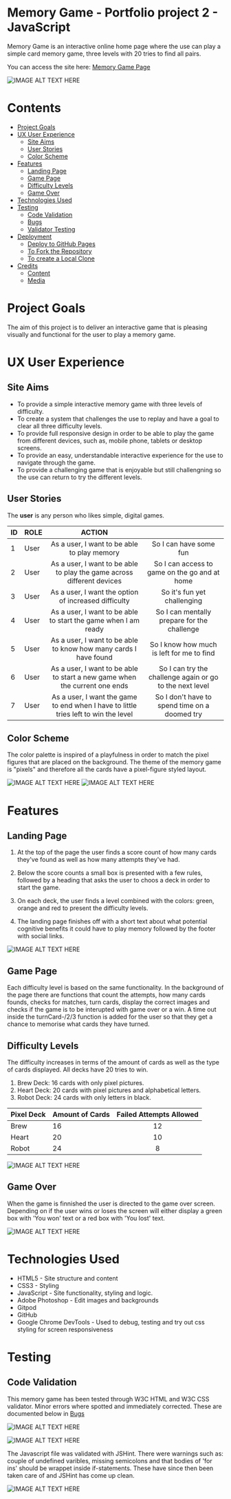 # Memory Game - Portfolio project 2 - JavaScript

Memory Game is an interactive online home page where the use can play a simple card memory game, three levels with 20 tries to find all pairs.

You can access the site here: <a href="https://bo-lennart.github.io/memory_game/" target="_blank">Memory Game Page</a>

![IMAGE ALT TEXT HERE](../docs/screenshots/responsive.png)

# Contents

- [Project Goals](#project-goals)
- [UX User Experience](#ux-user-eperience)
    - [Site Aims](#site-aims)
    - [User Stories](#user-stories)
    - [Color Scheme](#color-scheme)
- [Features](#features)
    - [Landing Page](#landing-page)
    - [Game Page](#game-page)
    - [Difficulty Levels](#difficulty-levels)
    - [Game Over](#game-over)
- [Technologies Used](#technologies-used)
- [Testing](#testing)
    - [Code Validation](#code-validation)
    - [Bugs](#bugs)
    - [Validator Testing](#validator-testing)
- [Deployment](#deployment)
    - [Deploy to GitHub Pages](#deploy-to-github-pages)
    - [To Fork the Repository](#to-fork-the-repository)
    - [To create a Local Clone](#to-create-a-local-clone)
- [Credits](#credits)
    - [Content](#content)
    - [Media](#media)

# Project Goals

The aim of this project is to deliver an interactive game that is pleasing visually and functional for the user to play a memory game.

# UX User Experience 

## Site Aims
* To provide a simple interactive memory game with three levels of difficulty.
* To create a system that challenges the use to replay and have a goal to clear all three difficulty levels.
* To provide full responsive design in order to be able to play the game from different devices, such as, mobile phone, tablets or desktop screens.
* To provide an easy, understandable interactive experience for the use to navigate through the game.
* To provide a challenging game that is enjoyable but still challengning so the use can return to try the different levels.

## User Stories

The **user** is any person who likes simple, digital games.

| ID | ROLE | ACTION | |
|-----------------|:-------------|:---------------:|:---------------:|
| 1 | User | As a user, I want to be able to play memory | So I can have some fun|
| 2 | User | As a user, I want to be able to play the game across different devices | So I can access to game on the go and at home |
| 3 | User | As a user, I want the option of increased difficulty | So it's fun yet challenging |
| 4 | User | As a user, I want to be able to start the game when I am ready | So I can mentally prepare for the challenge |
| 5 | User | As a user, I want to be able to know how many cards I have found | So I know how much is left for me to find |
| 6 | User | As a user, I want to be able to start a new game when the current one ends | So I can try the challenge again or go to the next level |
| 7 | User | As a user, I want the game to end when I have to little tries left to win the level | So I don't have to spend time on a doomed try |

## Color Scheme

The color palette is inspired of a playfulness in order to match the pixel figures that are placed on the background. The theme of the memory game is "pixels" and therefore all the cards have a pixel-figure styled layout.

![IMAGE ALT TEXT HERE](../docs/screenshots/color_palette.png)
![IMAGE ALT TEXT HERE](../docs/screenshots/pixel_figures.png)

# Features

## Landing Page

1. At the top of the page the user finds a score count of how many cards they've found as well as how many attempts they've had.

2. Below the score counts a small box is presented with a few rules, followed by a heading that asks the user to choos a deck in order to start the game.

3. On each deck, the user finds a level combined with the colors: green, orange and red to present the difficulty levels. 

4. The landing page finishes off with a short text about what potential cognitive benefits it could have to play memory followed by the footer with social links.

![IMAGE ALT TEXT HERE](../docs/screenshots/landing_page.png)

## Game Page

Each difficulty level is based on the same functionality. 
In the background of the page there are functions that count the attempts, how many cards founds, checks for matches, turn cards, display the correct images and checks if the game is to be interupted with game over or a win. A time out inside the turnCard-/2/3 function is added for the user so that they get a chance to memorise what cards they have turned.

## Difficulty Levels

The difficulty increases in terms of the amount of cards as well as the type of cards displayed. All decks have 20 tries to win.
1. Brew Deck: 16 cards with only pixel pictures.
2. Heart Deck: 20 cards with pixel pictures and alphabetical letters.
3. Robot Deck: 24 cards with only letters in black. 

| Pixel Deck | Amount of Cards | Failed Attempts Allowed |
|-----------------|:-------------|:---------------:|
| Brew | 16 | 12 | 
| Heart | 20 | 10 |
| Robot | 24 | 8 |

![IMAGE ALT TEXT HERE](../docs/screenshots/deck_types.png)

## Game Over

When the game is finnished the user is directed to the game over screen. Depending on if the user wins or loses the screen will either display a green box with 'You won' text or a red box with 'You lost' text. 

![IMAGE ALT TEXT HERE](../docs/screenshots/game_over_screen.png)

# Technologies Used

* HTML5 - Site structure and content
* CSS3 - Styling
* JavaScript - Site functionality, styling and logic.
* Adobe Photoshop - Edit images and backgrounds
* Gitpod
* GitHub
* Google Chrome DevTools - Used to debug, testing and try out css styling for screen responsiveness

# Testing

## Code Validation

This memory game has been tested through W3C HTML and W3C CSS validator. Minor errors where spotted and immediately corrected. These are documented below in [Bugs](#bugs)

![IMAGE ALT TEXT HERE](../docs/screenshots/w3c_validator.png)

![IMAGE ALT TEXT HERE](../docs/screenshots/css_validator.png)

The Javascript file was validated with JSHint. There were warnings such as: couple of undefined varibles, missing semicolons and that bodies of 'for ins' should be wrappet inside if-statements. These have since then been taken care of and JSHint has come up clean.

![IMAGE ALT TEXT HERE](../docs/screenshots/jshint_testing.png)
